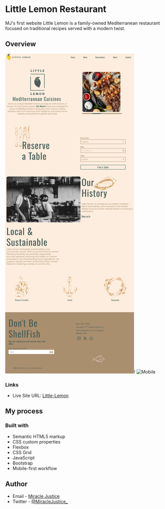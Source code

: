 # Little Lemon Restaurant
MJ's first website
Little Lemon is a family-owned Mediterranean restaurant focused on traditional recipes served with a modern twist.




## Overview
![Desktop](images/web.png)!
![Mobile](images/mobile.png)


### Links

- Live Site URL: [Little-Lemon](https://coded-by-mj.github.io/MJ-Little-Lemon.github.io/)



## My process

### Built with
- Semantic HTML5 markup
- CSS custom properties
- Flexbox
- CSS Grid
- JavaScript
- Bootstrap
- Mobile-first workflow



## Author


- Email - [Miracle Justice](mailto:miracleosemudiahen@hotmail.com)
- Twitter - [@MiracleJustice_](https://twitter.com/MiracleJustice_)